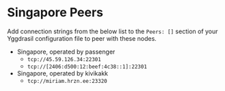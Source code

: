 # Singapore Peers

Add connection strings from the below list to the `Peers: []` section of your
Yggdrasil configuration file to peer with these nodes.

* Singapore, operated by passenger
  * `tcp://45.59.126.34:22301`
  * `tcp://[2406:d500:12:beef:4c38::1]:22301`
* Singapore, operated by kivikakk
  * `tcp://miriam.hrzn.ee:23320`
